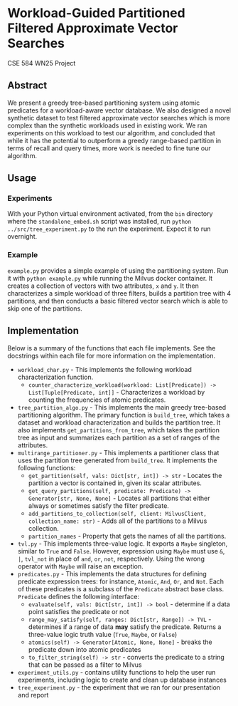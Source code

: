 # Workload-Guided Partitioned Filtered Approximate Vector Searches 

CSE 584 WN25 Project

## Abstract

We present a greedy tree-based partitioning system using atomic predicates for a workload-aware vector database. We also designed a novel synthetic dataset to test filtered approximate vector searches which is more complex than the synthetic workloads used in existing work. We ran experiments on this workload to test our algorithm, and concluded that while it has the potential to outperform a greedy range-based partition in terms of recall and query times, more work is needed to fine tune our algorithm.

## Usage

### Experiments

With your Python virtual environment activated, from the `bin` directory where the `standalone_embed.sh` script was installed, run `python ../src/tree_experiment.py` to the run the experiment. Expect it to run overnight.

### Example

`example.py` provides a simple example of using the partitioning system. Run it with `python example.py` while running the Milvus docker container. It creates a collection of vectors with two attributes, `x` and `y`. It then characterizes a simple workload of three filters, builds a partition tree with 4 partitions, and then conducts a basic filtered vector search which is able to skip one of the partitions.

## Implementation

Below is a summary of the functions that each file implements. See the docstrings within each file for more information on the implementation.

- `workload_char.py` - This implements the following workload characterization function.
    - `counter_characterize_workload(workload: List[Predicate]) -> List[Tuple[Predicate, int]]` - Characterizes a workload by counting the frequencies of atomic predicates.
- `tree_partition_algo.py` - This implements the main greedy tree-based partitioning algorithm. The primary function is `build_tree`, which takes a dataset and workload characterization and builds the partition tree. It also implements `get_partitions_from_tree`, which takes the partition tree as input and summarizes each partition as a set of ranges of the attributes.
- `multirange_partitioner.py` - This implements a partitioner class that uses the partition tree generated from `build_tree`. It implements the following functions:
    - `get_partition(self, vals: Dict[str, int]) -> str` - Locates the partition a vector is contained in, given its scalar attributes.
    - `get_query_partitions(self, predicate: Predicate) -> Generator[str, None, None]` - Locates all partitions that either always or sometimes satisfy the filter predicate.
    - `add_partitions_to_collection(self, client: MilvusClient, collection_name: str)` - Adds all of the partitions to a Milvus collection.
    - `partition_names` - Property that gets the names of all the partitions.
- `tvl.py` - This implements three-value logic. It exports a `Maybe` singleton, similar to `True` and `False`. However, expression using `Maybe` must use `&`, `|`, `tvl_not` in place of `and`, `or`, `not`, respectively. Using the wrong operator with `Maybe` will raise an exception.
- `predicates.py` - This implements the data structures for defining predicate expression trees: for instance, `Atomic`, `And`, `Or`, and `Not`. Each of these predicates is a subclass of the `Predicate` abstract base class. `Predicate` defines the following interface:
    - `evaluate(self, vals: Dict[str, int]) -> bool` - determine if a data point satisfies the predicate or not
    - `range_may_satisfy(self, ranges: Dict[str, Range]) -> TVL` - determines if a range of data **may** satisfy the predicate. Returns a three-value logic truth value (`True`, `Maybe`, or `False`)
    - `atomics(self) -> Generator[Atomic, None, None]` - breaks the predicate down into atomic predicates
    - `to_filter_string(self) -> str` - converts the predicate to a string that can be passed as a filter to Milvus
- `experiment_utils.py` - contains utility functions to help the user run experiments, including logic to create and clean up database instances
- `tree_experiment.py` - the experiment that we ran for our presentation and report
